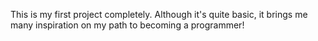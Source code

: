 This is my first project completely. Although it's quite basic, it brings me many inspiration on my path to becoming a programmer!
